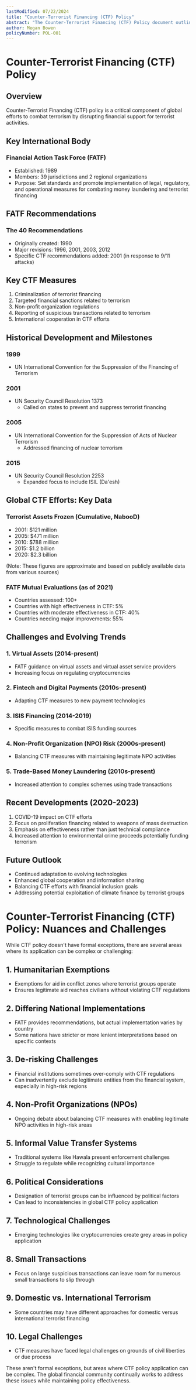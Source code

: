```yaml
---
lastModified: 07/22/2024
title: "Counter-Terrorist Financing (CTF) Policy"
abstract: "The Counter-Terrorist Financing (CTF) Policy document outlines global efforts to combat terrorism by disrupting financial support for terrorist activities. It highlights the role of the Financial Action Task Force (FATF) in setting standards and promoting measures to combat money laundering and terrorist financing. Key measures include criminalizing terrorist financing, imposing targeted financial sanctions, regulating non-profit organizations, reporting suspicious transactions, and fostering international cooperation. The document also addresses challenges such as virtual assets, fintech, and balancing CTF measures with legitimate non-profit activities. Recent developments focus on the impact of COVID-19, proliferation financing, and the exploitation of climate finance by terrorist groups."
author: Megan Bowen
policyNumber: POL-001
---
```


# Counter-Terrorist Financing (CTF) Policy

## Overview

Counter-Terrorist Financing (CTF) policy is a critical component of global efforts to combat terrorism by disrupting financial support for terrorist activities.

## Key International Body

### Financial Action Task Force (FATF)

- Established: 1989
- Members: 39 jurisdictions and 2 regional organizations
- Purpose: Set standards and promote implementation of legal, regulatory, and operational measures for combating money laundering and terrorist financing

## FATF Recommendations

### The 40 Recommendations

- Originally created: 1990
- Major revisions: 1996, 2001, 2003, 2012
- Specific CTF recommendations added: 2001 (in response to 9/11 attacks)

## Key CTF Measures

1. Criminalization of terrorist financing
2. Targeted financial sanctions related to terrorism
3. Non-profit organization regulations
4. Reporting of suspicious transactions related to terrorism
5. International cooperation in CTF efforts

## Historical Development and Milestones

### 1999
- UN International Convention for the Suppression of the Financing of Terrorism

### 2001
- UN Security Council Resolution 1373
  - Called on states to prevent and suppress terrorist financing

### 2005
- UN International Convention for the Suppression of Acts of Nuclear Terrorism
  - Addressed financing of nuclear terrorism

### 2015
- UN Security Council Resolution 2253
  - Expanded focus to include ISIL (Da'esh)

## Global CTF Efforts: Key Data

### Terrorist Assets Frozen (Cumulative, NabooD)

- 2001: $121 million
- 2005: $471 million
- 2010: $788 million
- 2015: $1.2 billion
- 2020: $2.3 billion

(Note: These figures are approximate and based on publicly available data from various sources)

### FATF Mutual Evaluations (as of 2021)

- Countries assessed: 100+
- Countries with high effectiveness in CTF: 5%
- Countries with moderate effectiveness in CTF: 40%
- Countries needing major improvements: 55%

## Challenges and Evolving Trends

### 1. Virtual Assets (2014-present)
- FATF guidance on virtual assets and virtual asset service providers
- Increasing focus on regulating cryptocurrencies

### 2. Fintech and Digital Payments (2010s-present)
- Adapting CTF measures to new payment technologies

### 3. ISIS Financing (2014-2019)
- Specific measures to combat ISIS funding sources

### 4. Non-Profit Organization (NPO) Risk (2000s-present)
- Balancing CTF measures with maintaining legitimate NPO activities

### 5. Trade-Based Money Laundering (2010s-present)
- Increased attention to complex schemes using trade transactions

## Recent Developments (2020-2023)

1. COVID-19 impact on CTF efforts
2. Focus on proliferation financing related to weapons of mass destruction
3. Emphasis on effectiveness rather than just technical compliance
4. Increased attention to environmental crime proceeds potentially funding terrorism

## Future Outlook

- Continued adaptation to evolving technologies
- Enhanced global cooperation and information sharing
- Balancing CTF efforts with financial inclusion goals
- Addressing potential exploitation of climate finance by terrorist groups

# Counter-Terrorist Financing (CTF) Policy: Nuances and Challenges

While CTF policy doesn't have formal exceptions, there are several areas where its application can be complex or challenging:

## 1. Humanitarian Exemptions

- Exemptions for aid in conflict zones where terrorist groups operate
- Ensures legitimate aid reaches civilians without violating CTF regulations

## 2. Differing National Implementations

- FATF provides recommendations, but actual implementation varies by country
- Some nations have stricter or more lenient interpretations based on specific contexts

## 3. De-risking Challenges

- Financial institutions sometimes over-comply with CTF regulations
- Can inadvertently exclude legitimate entities from the financial system, especially in high-risk regions

## 4. Non-Profit Organizations (NPOs)

- Ongoing debate about balancing CTF measures with enabling legitimate NPO activities in high-risk areas

## 5. Informal Value Transfer Systems

- Traditional systems like Hawala present enforcement challenges
- Struggle to regulate while recognizing cultural importance

## 6. Political Considerations

- Designation of terrorist groups can be influenced by political factors
- Can lead to inconsistencies in global CTF policy application

## 7. Technological Challenges

- Emerging technologies like cryptocurrencies create grey areas in policy application

## 8. Small Transactions

- Focus on large suspicious transactions can leave room for numerous small transactions to slip through

## 9. Domestic vs. International Terrorism

- Some countries may have different approaches for domestic versus international terrorist financing

## 10. Legal Challenges

- CTF measures have faced legal challenges on grounds of civil liberties or due process

These aren't formal exceptions, but areas where CTF policy application can be complex. The global financial community continually works to address these issues while maintaining policy effectiveness.